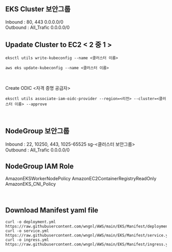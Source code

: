 ## EKS Cluster 보안그룹
Inbound : 80, 443  0.0.0.0/0 <br>
Outbound : All_Trafic  0.0.0.0/0

## Upadate Cluster to EC2 < 2 중 1 > 
```
eksctl utils write-kubeconfig --name <클러스터 이름>
```
```
aws eks update-kubeconfig --name <클러스터 이름>
```

<br>

Create ODIC <자격 증명 공급자>
```
eksctl utils associate-iam-oidc-provider --region=<리전> --cluster=<클러스터 이름> --approve
```

<br>

## NodeGroup 보안그룹
Inbound : 22, 10250, 443, 1025-65525  sg-<클러스터 보안그룹> <br>
Outbound : All_Trafic  0.0.0.0/0

## NodeGroup IAM Role
AmazonEKSWorkerNodePolicy
AmazonEC2ContainerRegistryReadOnly
AmazonEKS_CNI_Policy

<br>

## Download Manifest yaml file
```
curl -o deployment.yml https://raw.githubusercontent.com/wngnl/AWS/main/EKS/Manifest/deployment.yml
curl -o service.yml https://raw.githubusercontent.com/wngnl/AWS/main/EKS/Manifest/service.yml
curl -o ingress.yml https://raw.githubusercontent.com/wngnl/AWS/main/EKS/Manifest/ingress.yml
```
